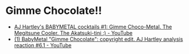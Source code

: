 # Gimme Chocolate!!

*  [AJ Hartley's BABYMETAL cocktails #1: Gimme Choco-Metal. The Megitsune Cooler. The Akatsuki-tini :) - YouTube](https://www.youtube.com/watch?v=qEFzoOAN3KY&list=PLbMSceCLFM-S8CORnK0CqGFCgdb2HKsU6&index=3&ab_channel=AndrewHartley)
* [(1) BabyMetal "Gimme Chocolate": copyright edit. AJ Hartley analysis reaction #6.1 - YouTube](https://www.youtube.com/watch?v=-ppZhfhDtiI&list=PLbMSceCLFM-S8CORnK0CqGFCgdb2HKsU6&index=37&ab_channel=AndrewHartley)